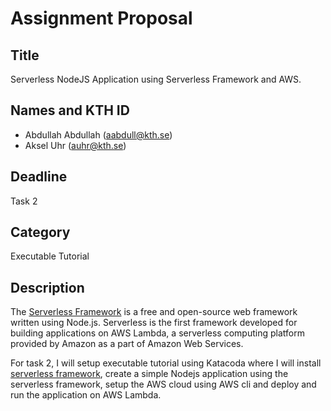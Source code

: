 # Assignment Proposal

## Title

Serverless NodeJS Application using Serverless Framework and AWS.

## Names and KTH ID

- Abdullah Abdullah (aabdull@kth.se)
- Aksel Uhr (auhr@kth.se)

## Deadline

Task 2

## Category

Executable Tutorial

## Description

The [Serverless Framework](https://www.serverless.com/) is a free and open-source web framework written using Node.js. Serverless is the first framework developed for building applications on AWS Lambda, a serverless computing platform provided by Amazon as a part of Amazon Web Services.

For task 2, I will setup executable tutorial using Katacoda where I will install [serverless framework](https://www.serverless.com/), create a simple Nodejs application using the serverless framework, setup the AWS cloud using AWS cli and deploy and run the application on AWS Lambda.

